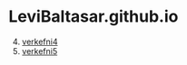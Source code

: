 # LeviBaltasar.github.io
4. [verkefni4](https://LeviBaltasar.github.io/verkefni4/index.html)
5. [verkefni5](https://LeviBaltasar.github.io/verkefni-5/index.html)
